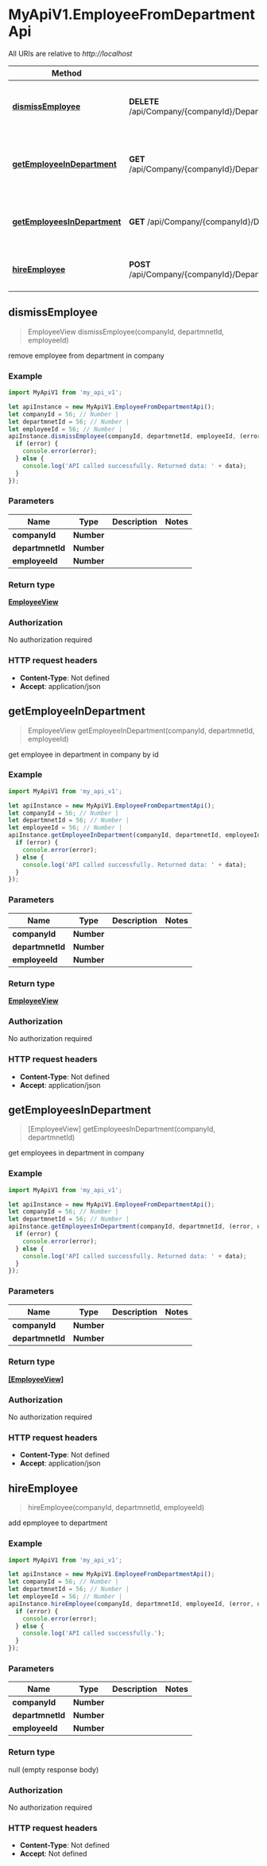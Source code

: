 # MyApiV1.EmployeeFromDepartmentApi

All URIs are relative to *http://localhost*

Method | HTTP request | Description
------------- | ------------- | -------------
[**dismissEmployee**](EmployeeFromDepartmentApi.md#dismissEmployee) | **DELETE** /api/Company/{companyId}/Department/{departmnetId}/EmployeeFromDepartment/{employeeId} | remove employee from department in company
[**getEmployeeInDepartment**](EmployeeFromDepartmentApi.md#getEmployeeInDepartment) | **GET** /api/Company/{companyId}/Department/{departmnetId}/EmployeeFromDepartment/{employeeId} | get employee in department in company by id
[**getEmployeesInDepartment**](EmployeeFromDepartmentApi.md#getEmployeesInDepartment) | **GET** /api/Company/{companyId}/Department/{departmnetId}/EmployeeFromDepartment | get employees in department in company
[**hireEmployee**](EmployeeFromDepartmentApi.md#hireEmployee) | **POST** /api/Company/{companyId}/Department/{departmnetId}/EmployeeFromDepartment/{employeeId} | add epmployee to department



## dismissEmployee

> EmployeeView dismissEmployee(companyId, departmnetId, employeeId)

remove employee from department in company

### Example

```javascript
import MyApiV1 from 'my_api_v1';

let apiInstance = new MyApiV1.EmployeeFromDepartmentApi();
let companyId = 56; // Number | 
let departmnetId = 56; // Number | 
let employeeId = 56; // Number | 
apiInstance.dismissEmployee(companyId, departmnetId, employeeId, (error, data, response) => {
  if (error) {
    console.error(error);
  } else {
    console.log('API called successfully. Returned data: ' + data);
  }
});
```

### Parameters


Name | Type | Description  | Notes
------------- | ------------- | ------------- | -------------
 **companyId** | **Number**|  | 
 **departmnetId** | **Number**|  | 
 **employeeId** | **Number**|  | 

### Return type

[**EmployeeView**](EmployeeView.md)

### Authorization

No authorization required

### HTTP request headers

- **Content-Type**: Not defined
- **Accept**: application/json


## getEmployeeInDepartment

> EmployeeView getEmployeeInDepartment(companyId, departmnetId, employeeId)

get employee in department in company by id

### Example

```javascript
import MyApiV1 from 'my_api_v1';

let apiInstance = new MyApiV1.EmployeeFromDepartmentApi();
let companyId = 56; // Number | 
let departmnetId = 56; // Number | 
let employeeId = 56; // Number | 
apiInstance.getEmployeeInDepartment(companyId, departmnetId, employeeId, (error, data, response) => {
  if (error) {
    console.error(error);
  } else {
    console.log('API called successfully. Returned data: ' + data);
  }
});
```

### Parameters


Name | Type | Description  | Notes
------------- | ------------- | ------------- | -------------
 **companyId** | **Number**|  | 
 **departmnetId** | **Number**|  | 
 **employeeId** | **Number**|  | 

### Return type

[**EmployeeView**](EmployeeView.md)

### Authorization

No authorization required

### HTTP request headers

- **Content-Type**: Not defined
- **Accept**: application/json


## getEmployeesInDepartment

> [EmployeeView] getEmployeesInDepartment(companyId, departmnetId)

get employees in department in company

### Example

```javascript
import MyApiV1 from 'my_api_v1';

let apiInstance = new MyApiV1.EmployeeFromDepartmentApi();
let companyId = 56; // Number | 
let departmnetId = 56; // Number | 
apiInstance.getEmployeesInDepartment(companyId, departmnetId, (error, data, response) => {
  if (error) {
    console.error(error);
  } else {
    console.log('API called successfully. Returned data: ' + data);
  }
});
```

### Parameters


Name | Type | Description  | Notes
------------- | ------------- | ------------- | -------------
 **companyId** | **Number**|  | 
 **departmnetId** | **Number**|  | 

### Return type

[**[EmployeeView]**](EmployeeView.md)

### Authorization

No authorization required

### HTTP request headers

- **Content-Type**: Not defined
- **Accept**: application/json


## hireEmployee

> hireEmployee(companyId, departmnetId, employeeId)

add epmployee to department

### Example

```javascript
import MyApiV1 from 'my_api_v1';

let apiInstance = new MyApiV1.EmployeeFromDepartmentApi();
let companyId = 56; // Number | 
let departmnetId = 56; // Number | 
let employeeId = 56; // Number | 
apiInstance.hireEmployee(companyId, departmnetId, employeeId, (error, data, response) => {
  if (error) {
    console.error(error);
  } else {
    console.log('API called successfully.');
  }
});
```

### Parameters


Name | Type | Description  | Notes
------------- | ------------- | ------------- | -------------
 **companyId** | **Number**|  | 
 **departmnetId** | **Number**|  | 
 **employeeId** | **Number**|  | 

### Return type

null (empty response body)

### Authorization

No authorization required

### HTTP request headers

- **Content-Type**: Not defined
- **Accept**: Not defined

